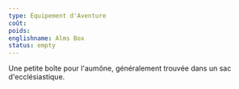 ```yaml
---
type: Équipement d'Aventure
coût:
poids:
englishname: Alms Box
status: empty
---
```

Une petite boîte pour l'aumône, généralement trouvée dans un sac d'ecclésiastique.